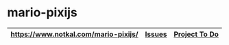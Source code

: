 # mario-pixijs

| https://www.notkal.com/mario-pixijs/ | [Issues](https://github.com/not-the/mario-pixijs/issues) | [Project To Do](https://github.com/users/not-the/projects/6) |
|---|---|---|
